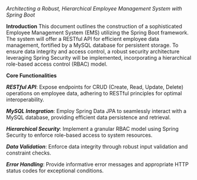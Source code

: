 *Architecting a Robust, Hierarchical Employee Management System with Spring Boot*

**Introduction**
This document outlines the construction of a sophisticated Employee Management System (EMS) utilizing the Spring Boot framework. The system will offer a RESTful API for efficient employee data management, fortified by a MySQL database for persistent storage. To ensure data integrity and access control, a robust security architecture leveraging Spring Security will be implemented, incorporating a hierarchical role-based access control (RBAC) model.

**Core Functionalities**

***RESTful API***: Expose endpoints for CRUD (Create, Read, Update, Delete) operations on employee data, adhering to RESTful principles for optimal interoperability.

***MySQL Integration***: Employ Spring Data JPA to seamlessly interact with a MySQL database, providing efficient data persistence and retrieval.

***Hierarchical Security***: Implement a granular RBAC model using Spring Security to enforce role-based access to system resources.

***Data Validation***: Enforce data integrity through robust input validation and constraint checks.

***Error Handling***: Provide informative error messages and appropriate HTTP status codes for exceptional conditions.